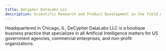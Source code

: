 ```yaml
---
title: DeCypher DataLabs LLC
description: Scientific Research and Product Development in the field of Artificial Intelligence. 
---
```


Headquartered in Chicago, IL, DeCypher DataLabs LLC is a boutique business practice that specializes in all Artificial Intelligence matters for US government agencies, commercial enterprises, and non-profit organizations.  
